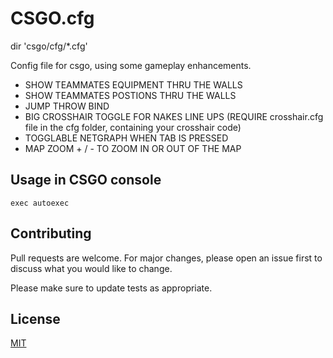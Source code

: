 # CSGO.cfg

dir 'csgo/cfg/*.cfg'

Config file for csgo, using some gameplay enhancements.

* SHOW TEAMMATES EQUIPMENT THRU THE WALLS
* SHOW TEAMMATES POSTIONS THRU THE WALLS
* JUMP THROW BIND
* BIG CROSSHAIR TOGGLE FOR NAKES LINE UPS (REQUIRE crosshair.cfg file in the cfg folder, containing your crosshair code)
* TOGGLABLE NETGRAPH WHEN TAB IS PRESSED
* MAP ZOOM + / - TO ZOOM IN OR OUT OF THE MAP

## Usage in CSGO console

```console
exec autoexec

```

## Contributing

Pull requests are welcome. For major changes, please open an issue first
to discuss what you would like to change.

Please make sure to update tests as appropriate.

## License

[MIT](https://choosealicense.com/licenses/mit/)
